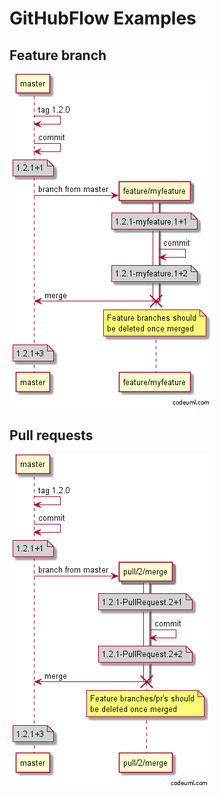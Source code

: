# GitHubFlow Examples

## Feature branch
![GitFlow](img/githubflow_feature-branch.png)

## Pull requests
![GitFlow](img/githubflow_pull-request.png)
